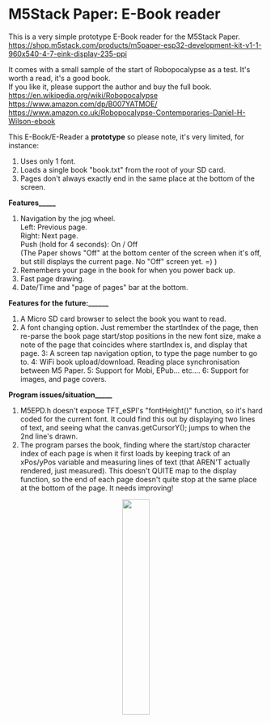 # M5Stack Paper: E-Book reader
This is a very simple prototype E-Book reader for the M5Stack Paper.                       
https://shop.m5stack.com/products/m5paper-esp32-development-kit-v1-1-960x540-4-7-eink-display-235-ppi

It comes with a small sample of the start of Robopocalypse as a test. It's worth a read, it's a good book.       
If you like it, please support the author and buy the full book.                 
https://en.wikipedia.org/wiki/Robopocalypse                 
https://www.amazon.com/dp/B007YATMOE/                   
https://www.amazon.co.uk/Robopocalypse-Contemporaries-Daniel-H-Wilson-ebook                      

This E-Book/E-Reader a **prototype** so please note, it's very limited, for instance:           
1. Uses only 1 font.
2. Loads a single book "book.txt" from the root of your SD card.
3. Pages don't always exactly end in the same place at the bottom of the screen.

**Features_____**                   
1. Navigation by the jog wheel.                
Left: Previous page.           
Right: Next page.               
Push (hold for 4 seconds): On / Off                
(The Paper shows "Off" at the bottom center of the screen when it's off, but still displays the current page. No "Off" screen yet. =)  )
2. Remembers your page in the book for when you power back up.
3. Fast page drawing.
4. Date/Time and "page of pages" bar at the bottom.

**Features for the future:______**
1. A Micro SD card browser to select the book you want to read.
2. A font changing option. Just remember the startIndex of the page, then re-parse the book page start/stop positions in the new font size, make a note of the page that coincides where startIndex is, and display that page. 
3: A screen tap navigation option, to type the page number to go to.
4: WiFi book upload/download. Reading place synchronisation between M5 Paper.
5: Support for Mobi, EPub... etc....
6: Support for images, and page covers.

**Program issues/situation_____**
1. M5EPD.h doesn't expose TFT_eSPI's "fontHeight()" function, so it's hard coded for the current font. It could find this out by displaying two lines of text, and seeing what the canvas.getCursorY(); jumps to when the 2nd line's drawn.                 
2. The program parses the book, finding where the start/stop character index of each page is when it first loads by keeping track of an xPos/yPos variable and measuring lines of text (that AREN'T actually rendered, just measured). This doesn't QUITE map to the display function, so the end of each page doesn't quite stop at the same place at the bottom of the page. It needs improving!


<p align="center" width="100%">
    <img width="33%" src="https://user-images.githubusercontent.com/1586332/131074409-0bc8815d-7d46-448b-8ae6-1407bf49db1f.jpg">
</p>




